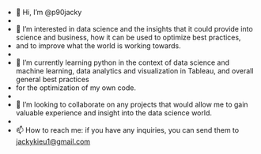- 👋 Hi, I’m @p90jacky
- 
- 👀 I’m interested in data science and the insights that it could provide into science and business, how it can be used to optimize best practices, 
- and to improve what the world is working towards.
-
- 🌱 I’m currently learning python in the context of data science and machine learning, data analytics and visualization in Tableau, and overall general best practices
- for the optimization of my own code.
- 
- 💞️ I’m looking to collaborate on any projects that would allow me to gain valuable experience and insight into the data science world.
-
-  📫 How to reach me: if you have any inquiries, you can send them to jackykieu1@gmail.com

<!---
p90jacky/p90jacky is a ✨ special ✨ repository because its `README.md` (this file) appears on your GitHub profile.
You can click the Preview link to take a look at your changes.
--->
